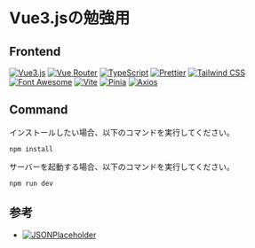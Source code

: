 # Vue3.jsの勉強用

## Frontend

[![Vue3.js](https://img.shields.io/badge/Vue.js-3.x-brightgreen.svg)](https://vuejs.org/)
[![Vue Router](https://img.shields.io/badge/Vue_Router-4.x-brightgreen.svg)](https://router.vuejs.org/)
[![TypeScript](https://img.shields.io/badge/TypeScript-4.x-brightgreen.svg)](https://www.typescriptlang.org/)
[![Prettier](https://img.shields.io/badge/Prettier-2.x-brightgreen.svg)](https://prettier.io/)
[![Tailwind CSS](https://img.shields.io/badge/Tailwind_CSS-3.x-brightgreen.svg)](https://tailwindcss.com/)
[![Font Awesome](https://img.shields.io/badge/Font_Awesome-6.x-brightgreen.svg)](https://fontawesome.com/)
[![Vite](https://img.shields.io/badge/Vite-4.x-brightgreen.svg)](https://vitejs.dev/)
[![Pinia](https://img.shields.io/badge/Pinia-2.x-brightgreen.svg)](https://pinia.vuejs.org/)
[![Axios](https://img.shields.io/badge/Axios-1.x-brightgreen.svg)](https://axios-http.com/)

## Command

インストールしたい場合、以下のコマンドを実行してください。

```
npm install
```

サーバーを起動する場合、以下のコマンドを実行してください。

```
npm run dev
```

## 参考

-   [![JSONPlaceholder](https://img.shields.io/badge/JSONPlaceholder-1.0-brightgreen.svg)](https://jsonplaceholder.typicode.com)
